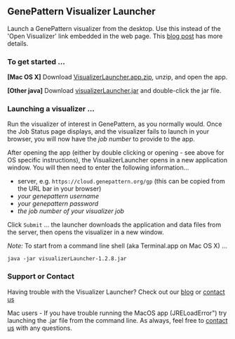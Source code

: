 ## GenePattern Visualizer Launcher

Launch a GenePattern visualizer from the desktop. Use this instead of the 'Open Visualizer' link embedded in the web page. This [blog post](http://software.broadinstitute.org/cancer/software/genepattern/blog/2017/03/16/java-applet-based-visualizers-no-longer-function-in-any-browser) has more details.

### To get started ... 
**\[Mac OS X\]** Download [VisualizerLauncher.app.zip](https://github.com/genepattern/VisualizerLauncher/releases/download/v1.2.8/VisualizerLauncher.app.zip), unzip, and open the app.

**\[Other java\]** Download [visualizerLauncher.jar](https://github.com/genepattern/VisualizerLauncher/releases/download/v1.2.8/visualizerLauncher-1.2.8.jar) and double-click the jar file.

### Launching a visualizer ...
Run the visualizer of interest in GenePattern, as you normally would. Once the Job Status page displays, and the visualizer fails to launch in your browser, you will now have the _job number_ to provide to the app.

After opening the app (either by double clicking or opening - see above for OS specific instructions), the VisualizerLauncher opens in a new application window.
You will then need to enter the following information...
* server, e.g. `https://cloud.genepattern.org/gp` (this can be copied from the URL bar in your browser)
* _your genepattern username_
* _your genepattern password_
* _the job number of your visualizer job_

Click `Submit` ... the launcher downloads the application and data files from the server, then opens the visualizer in a new window.

*Note:* To start from a command line shell (aka Terminal.app on Mac OS X) ...
```
java -jar visualizerLauncher-1.2.8.jar
```

### Support or Contact

Having trouble with the Visualizer Launcher? Check out our [blog](http://software.broadinstitute.org/cancer/software/genepattern/blog/2017/03/16/java-applet-based-visualizers-no-longer-function-in-any-browser) or [contact us](http://software.broadinstitute.org/cancer/software/genepattern/contact)

Mac users - If you have trouble running the MacOS app (JRELoadError") try launching the .jar file from the command line. As always, feel free to [contact us](http://software.broadinstitute.org/cancer/software/genepattern/contact) with any questions.
